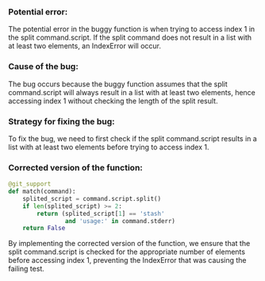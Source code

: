 ### Potential error:
The potential error in the buggy function is when trying to access index 1 in the split command.script. If the split command does not result in a list with at least two elements, an IndexError will occur.

### Cause of the bug:
The bug occurs because the buggy function assumes that the split command.script will always result in a list with at least two elements, hence accessing index 1 without checking the length of the split result.

### Strategy for fixing the bug:
To fix the bug, we need to first check if the split command.script results in a list with at least two elements before trying to access index 1.

### Corrected version of the function:
```python
@git_support
def match(command):
    splited_script = command.script.split()
    if len(splited_script) >= 2:
        return (splited_script[1] == 'stash'
                and 'usage:' in command.stderr)
    return False
```

By implementing the corrected version of the function, we ensure that the split command.script is checked for the appropriate number of elements before accessing index 1, preventing the IndexError that was causing the failing test.